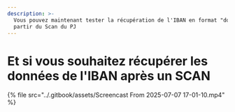 ```yaml
---
description: >-
  Vous pouvez maintenant tester la récupération de l'IBAN en format "données" à
  partir du Scan du PJ
---
```


# Et si vous souhaitez récupérer les données de l'IBAN après un SCAN

{% file src="../.gitbook/assets/Screencast From 2025-07-07 17-01-10.mp4" %}
